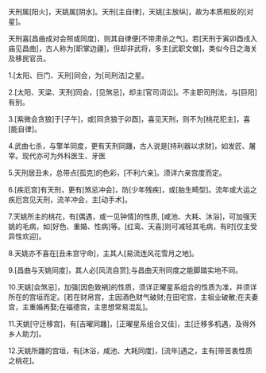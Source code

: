 天刑属[阳火]，天姚属[阴水]。天刑[主自律]，天姚[主放纵]，故为本质相反的[对星]。

天刑喜[昌曲成对会照或同度]，则其自律便[不带肃杀之气]。若[天刑于寅卯酉戌入庙见昌曲]，古人称为[职掌边疆]，但却非武将，多主[武职文做]，类似今日之海关及移民官员。

1.[太阳、巨门、天刑]同会，为[司刑法]之星。

2.[太阳、天梁、天刑]同会，[见煞忌]，却主[官司词讼]。不主职司刑法，与[巨阳]有别。

3.[紫微会贪狼]于[子午]，或[同贪狼于卯酉]，喜见天刑，则不为[桃花犯主]，喜[能自律]。

4.武曲七杀，与擎羊同度，更有天刑同躔，古人说是[持利器以求财]，如发匠、屠宰。现代亦可为外科医生、牙医

5.天刑居丑未，总带点[孤克]的色彩，[不利六亲]。须详六亲宫度而定。

6.[疾厄宫]有天刑，更有[煞忌冲会]，防[少年残疾]，或[胎生畸型]。流年或大运之疾厄宫见天刑，流羊冲会，主[动手术]。

7.天姚所主的桃花，有[偶遇，或一见钟情]的性质, [咸池、大耗、沐浴]，可加强天姚的毛病，如[好色、重婚、性病]等。[红鸾、天喜]则可减轻其毛病，有时[仅主受异性欢迎]。

8.天姚亦不喜在[丑未宫守命]，主其人[易流连风花雪月之地]。

9.[昌曲与天姚同度]，其人必[风流自赏];与昌曲天刑同度之能脚踏实地不同。

10.天姚[会煞忌]，加强[因色致祸]的性质，须详正曜星系组合的性质为准，并须详所在的宫垣而定。[若在财帛宫，主因酒色财气破财;在田宅宫，主祖业破散;在夫妻宫，主重婚再娶;在福德宫，主思想常易混乱]。

11.天姚[守迁移宫]，有[吉曜同躔]，[正曜星系组合又佳]，主[迁移多机遇，及得外乡人助力]。

12.天姚所躔的宫垣，有[沐浴，咸池、大耗同度]，[流年]遇之，主有[带苦衷性质之桃花]。